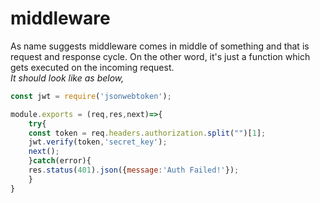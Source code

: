 # middleware
As name suggests middleware comes in middle of something and that is request and response cycle.
On the other word, it's just a function which gets executed on the incoming request.<br>
_It should look like as below,_

``` javascript
const jwt = require('jsonwebtoken');

module.exports = (req,res,next)=>{
    try{
    const token = req.headers.authorization.split("")[1];
    jwt.verify(token,'secret_key');
    next();
    }catch(error){
    res.status(401).json({message:'Auth Failed!'});
    }
}
```
